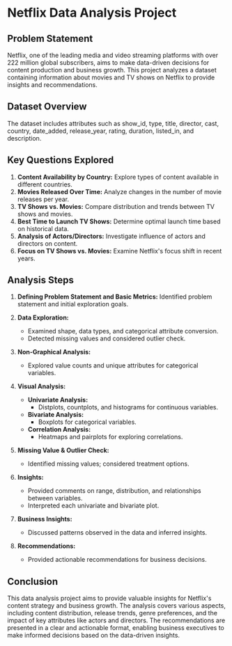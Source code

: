 # Netflix Data Analysis Project

## Problem Statement

Netflix, one of the leading media and video streaming platforms with over 222 million global subscribers, aims to make data-driven decisions for content production and business growth. This project analyzes a dataset containing information about movies and TV shows on Netflix to provide insights and recommendations.

## Dataset Overview

The dataset includes attributes such as show_id, type, title, director, cast, country, date_added, release_year, rating, duration, listed_in, and description.

## Key Questions Explored

1. **Content Availability by Country:** Explore types of content available in different countries.
2. **Movies Released Over Time:** Analyze changes in the number of movie releases per year.
3. **TV Shows vs. Movies:** Compare distribution and trends between TV shows and movies.
4. **Best Time to Launch TV Shows:** Determine optimal launch time based on historical data.
5. **Analysis of Actors/Directors:** Investigate influence of actors and directors on content.
6. **Focus on TV Shows vs. Movies:** Examine Netflix's focus shift in recent years.

## Analysis Steps

1. **Defining Problem Statement and Basic Metrics:** Identified problem statement and initial exploration goals.

2. **Data Exploration:**
   - Examined shape, data types, and categorical attribute conversion.
   - Detected missing values and considered outlier check.

3. **Non-Graphical Analysis:**
   - Explored value counts and unique attributes for categorical variables.

4. **Visual Analysis:**
   - **Univariate Analysis:**
     - Distplots, countplots, and histograms for continuous variables.
   - **Bivariate Analysis:**
     - Boxplots for categorical variables.
   - **Correlation Analysis:**
     - Heatmaps and pairplots for exploring correlations.

5. **Missing Value & Outlier Check:**
   - Identified missing values; considered treatment options.

6. **Insights:**
   - Provided comments on range, distribution, and relationships between variables.
   - Interpreted each univariate and bivariate plot.

7. **Business Insights:**
   - Discussed patterns observed in the data and inferred insights.

8. **Recommendations:**
   - Provided actionable recommendations for business decisions.


## Conclusion
This data analysis project aims to provide valuable insights for Netflix's content strategy and business growth. The analysis covers various aspects, including content distribution, release trends, genre preferences, and the impact of key attributes like actors and directors. The recommendations are presented in a clear and actionable format, enabling business executives to make informed decisions based on the data-driven insights.
